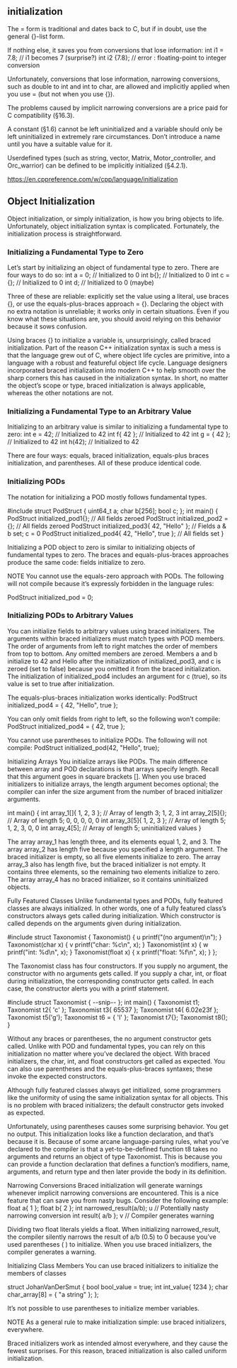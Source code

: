## initialization
The = form is traditional and dates back to C, but if in doubt, use the general {}-list form.

If nothing else, it saves you from conversions that lose information:
int i1 = 7.8; // i1 becomes 7 (surprise?)
int i2 {7.8}; // error : floating-point to integer conversion

Unfortunately, conversions that lose information, narrowing conversions, such as double to int and int to char, are allowed and implicitly applied when you use = (but not when you use {}).

The problems caused by implicit narrowing conversions are a price paid for C compatibility (§16.3).

A constant (§1.6) cannot be left uninitialized and a variable should only be left uninitialized in extremely rare circumstances. Don’t introduce a name until you have a suitable value for it.

Userdefined types (such as string, vector, Matrix, Motor_controller, and Orc_warrior) can be defined to be implicitly initialized (§4.2.1).



https://en.cppreference.com/w/cpp/language/initialization


## Object Initialization
Object initialization, or simply initialization, is how you bring objects to life. Unfortunately, object initialization syntax is complicated. Fortunately, the initialization process is straightforward.

### Initializing a Fundamental Type to Zero
Let’s start by initializing an object of fundamental type to zero. There are
four ways to do so:
int a = 0; // Initialized to 0
int b{}; // Initialized to 0
int c = {}; // Initialized to 0
int d; // Initialized to 0 (maybe)

Three of these are reliable: explicitly set the value using a literal, use braces {}, or use the equals-plus-braces approach = {}. Declaring the object with no extra notation is unreliable; it works only in certain situations. Even if you know what these situations are, you should avoid relying on this behavior because it sows confusion.

Using braces {} to initialize a variable is, unsurprisingly, called braced initialization. Part of the reason C++ initialization syntax is such a mess is that the language grew out of C, where object life cycles are primitive, into a language with a robust and featureful object life cycle. Language designers incorporated braced initialization into modern C++ to help smooth over the sharp corners this has caused in the initialization syntax. In short, no matter the object’s scope or type, braced initialization is always applicable, whereas the other notations are not.

### Initializing a Fundamental Type to an Arbitrary Value
Initializing to an arbitrary value is similar to initializing a fundamental type to zero:
int e = 42;       // Initialized to 42
int f{ 42 };      // Initialized to 42
int g = { 42 };   // Initialized to 42
int h(42);        // Initialized to 42

There are four ways: equals, braced initialization, equals-plus braces initialization, and parentheses. All of these produce identical
code.

### Initializing PODs
The notation for initializing a POD mostly follows fundamental types.

#include <cstdint>
struct PodStruct {
  uint64_t a;
  char b[256];
  bool c;
};
int main() {
  PodStruct initialized_pod1{}; // All fields zeroed
  PodStruct initialized_pod2 = {}; // All fields zeroed
  PodStruct initialized_pod3{ 42, "Hello" }; // Fields a & b set; c = 0
  PodStruct initialized_pod4{ 42, "Hello", true }; // All fields set
}

Initializing a POD object to zero is similar to initializing objects of fundamental types to zero. The braces and equals-plus-braces approaches produce the same code: fields initialize to zero.

NOTE
You cannot use the equals-zero approach with PODs. The following will not compile because it’s expressly forbidden in the language rules:

PodStruct initialized_pod = 0;


### Initializing PODs to Arbitrary Values
You can initialize fields to arbitrary values using braced initializers. The arguments within braced initializers must match types with POD members. The order of arguments from left to right matches the order of members from top to bottom. Any omitted members are zeroed. Members a and b initialize to 42 and Hello after the initialization of initialized_pod3, and c is zeroed (set to false) because you omitted it from the braced initialization.
The initialization of initialized_pod4 includes an argument for c (true), so its value is set to true after initialization.

The equals-plus-braces initialization works identically:
PodStruct initialized_pod4 = { 42, "Hello", true };

You can only omit fields from right to left, so the following won’t compile:
PodStruct initialized_pod4 = { 42, true };

You cannot use parentheses to initialize PODs. The following will not compile:
PodStruct initialized_pod(42, "Hello", true);




Initializing Arrays
You initialize arrays like PODs. The main difference between array and
POD declarations is that arrays specify length. Recall that this argument
goes in square brackets [].
When you use braced initializers to initialize arrays, the length argument becomes optional; the compiler can infer the size argument from the number of braced initializer arguments.

int main() {
  int array_1[]{ 1, 2, 3 }; // Array of length 3; 1, 2, 3
  int array_2[5]{}; // Array of length 5; 0, 0, 0, 0, 0
  int array_3[5]{ 1, 2, 3 }; // Array of length 5; 1, 2, 3, 0, 0
  int array_4[5]; // Array of length 5; uninitialized values
}

The array array_1 has length three, and its elements equal 1, 2, and 3.
The array array_2 has length five because you specified a length argument. The braced initializer is empty, so all five elements initialize to zero.
The array array_3 also has length five, but the braced initializer is not empty. It contains three elements, so the remaining two elements initialize to zero.
The array array_4 has no braced initializer, so it contains uninitialized objects.



Fully Featured Classes
Unlike fundamental types and PODs, fully featured classes are always initialized. In other words, one of a fully featured class’s constructors always gets
called during initialization. Which constructor is called depends on the
arguments given during initialization.

#include <cstdio>
struct Taxonomist {
Taxonomist() { u
printf("(no argument)\n");
}
Taxonomist(char x) { v
printf("char: %c\n", x);
}
Taxonomist(int x) { w
printf("int: %d\n", x);
}
Taxonomist(float x) { x
printf("float: %f\n", x);
}
};

The Taxonomist class has four constructors. If you supply no argument,
the constructor with no arguments gets called. If you supply a char, int, or float during initialization, the corresponding constructor gets called. In each case, the constructor alerts you with a printf
statement.

#include <cstdio>
struct Taxonomist {
--snip--
};
int main() {
Taxonomist t1;
Taxonomist t2{ 'c' };
Taxonomist t3{ 65537 };
Taxonomist t4{ 6.02e23f };
Taxonomist t5('g');
Taxonomist t6 = { 'l' };
Taxonomist t7{};
Taxonomist t8();
}

Without any braces or parentheses, the no argument constructor gets
called. Unlike with POD and fundamental types, you can rely on this initialization no matter where you’ve declared the object. With braced initializers, the char, int, and float constructors get called as expected. You can also use parentheses and the equals-plus-braces syntaxes; these invoke the expected constructors.

Although fully featured classes always get initialized, some programmers like the uniformity of using the same initialization syntax for all objects. This is no problem with braced initializers; the default constructor gets invoked as expected.

Unfortunately, using parentheses causes some surprising behavior.
You get no output.
This initialization looks like a function declaration, and that’s because it is. Because of some arcane language-parsing rules, what you’ve declared to the compiler is that a yet-to-be-defined function t8 takes no arguments and returns an object of type Taxonomist. This is because you can provide a function declaration that defines a
function’s modifiers, name, arguments, and return type and then later provide the body in its definition.

Narrowing Conversions
Braced initialization will generate warnings whenever implicit narrowing
conversions are encountered. This is a nice feature that can save you from
nasty bugs. Consider the following example:
float a{ 1 };
float b{ 2 };
int narrowed_result(a/b); u // Potentially nasty narrowing conversion
int result{ a/b }; v // Compiler generates warning

Dividing two float literals yields a float. When initializing narrowed_result, the compiler silently narrows the result of a/b (0.5) to 0 because you’ve used parentheses ( ) to initialize. When you use braced initializers, the compiler generates a warning.

Initializing Class Members
You can use braced initializers to initialize the members of classes

struct JohanVanDerSmut {
  bool bool_value = true;
  int int_value{ 1234 };
  char char_array[8] = { "a string" };
};

It’s not possible to use parentheses to initialize member variables.


NOTE
As a general rule to make initialization simple: use braced
initializers, everywhere.

Braced initializers work as intended almost everywhere, and they cause the fewest surprises. For this reason, braced initialization is also called uniform initialization.
